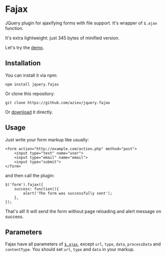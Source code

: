 # Fajax
JQuery plugin for ajaxifying forms with file support. It's wrapper of `$.ajax` function.

It's extra lightweight: just 345 bytes of minified version.

Let's try the [demo](https://cdn.rawgit.com/aziev/jquery.fajax/5113ae349863aea4d26d01ee741c6c75b620971b/demo/index.html).

## Installation

You can install it via npm:
```
npm install jquery.fajax
```
Or clone this repository:
```
git clone https://github.com/aziev/jquery.fajax
```
Or [download](https://github.com/aziev/jquery.fajax/archive/master.zip) it directly.

## Usage
Just write your form markup like usually:
```
<form action="http://example.com/action.php" method="post">
    <input type="text" name="user">
    <input type="email" name="email">
    <input type="submit">
</form>
```
and then call the plugin:
```
$('form').fajax({
    success: function(){
        alert('The form was successfully sent');
    },
});
```
That's all! It will send the form without page reloading and alert message on success.

## Parameters
Fajax have all parameters of [`$.ajax`](http://api.jquery.com/jquery.ajax/), except `url`, `type`, `data`, `processData` and `contentType`. You should set `url`, `type` and `data` in your markup.
